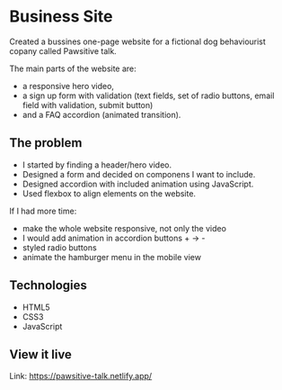 # Business Site

Created a bussines one-page website for a fictional dog behaviourist copany called Pawsitive talk.

The main parts of the website are:
- a responsive hero video, 
- a sign up form with validation (text fields, set of radio buttons, email field with validation, submit button) 
- and a FAQ accordion (animated transition). 

## The problem

- I started by finding a header/hero video. 
- Designed a form and decided on componens I want to include.
- Designed accordion with included animation using JavaScript.
- Used flexbox to align elements on the website.

If I had more time:
- make the whole website responsive, not only the video
- I would add animation in accordion buttons + -> -
- styled radio buttons
- animate the hamburger menu in the mobile view

## Technologies
- HTML5
- CSS3
- JavaScript 

## View it live
Link: https://pawsitive-talk.netlify.app/
